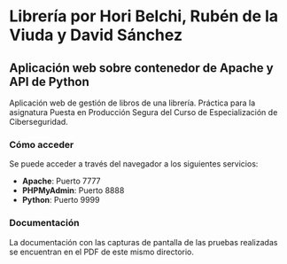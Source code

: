 # **Librería por Hori Belchi, Rubén de la Viuda y David Sánchez**
## **Aplicación web sobre contenedor de Apache y API de Python**
Aplicación web de gestión de libros de una librería. Práctica para la asignatura Puesta en Producción Segura del Curso de Especialización de Ciberseguridad.

### **Cómo acceder**
Se puede acceder a través del navegador a los siguientes servicios:
* **Apache**: Puerto 7777
* **PHPMyAdmin**: Puerto 8888
* **Python**: Puerto 9999

### **Documentación**
La documentación con las capturas de pantalla de las pruebas realizadas se encuentran en el PDF de este mismo directorio.
